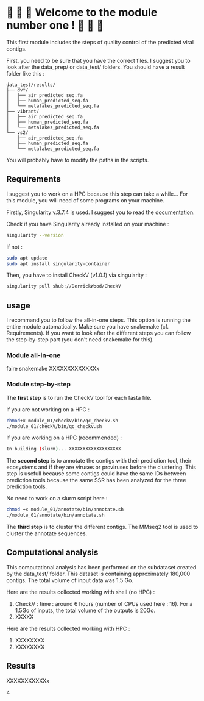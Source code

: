 # 🎈 🎈 🎈 Welcome to the module number one ! 🎈 🎈 🎈 

This first module includes the steps of quality control of the predicted viral contigs. 

First, you need to be sure that you have the correct files. I suggest you to look after the data_prep/ or data_test/ folders.
You should have a result folder like this : 

```
data_test/results/
├── dvf/
│   ├── air_predicted_seq.fa
│   ├── human_predicted_seq.fa
│   └── metalakes_predicted_seq.fa
├── vibrant/
│   ├── air_predicted_seq.fa
│   ├── human_predicted_seq.fa
│   └── metalakes_predicted_seq.fa
└── vs2/
    ├── air_predicted_seq.fa
    ├── human_predicted_seq.fa
    └── metalakes_predicted_seq.fa
```

You will probably have to modify the paths in the scripts.

## Requirements

I suggest you to work on a HPC because this step can take a while...
For this module, you will need of some programs on your machine.

Firstly, Singularity v.3.7.4 is used. I suggest you to read the [documentation](https://docs.sylabs.io/guides/3.0/user-guide/installation.html).

Check if you have Singularity already installed on your machine :
```bash
singularity --version
```
If not :
```bash
sudo apt update
sudo apt install singularity-container
```

Then, you have to install CheckV (v1.0.1) via singularity :
```bash
singularity pull shub://DerrickWood/CheckV
```
## usage

I recommand you to follow the all-in-one steps. This option is running the entire module automatically. Make sure you have snakemake (cf. Requirements).
If you want to look after the different steps you can follow the step-by-step part (you don't need snakemake for this).

### Module all-in-one

faire snakemake XXXXXXXXXXXXXx 

### Module step-by-step

The **first step** is to run the CheckV tool for each fasta file.

If you are not working on a HPC : 
```bash
chmod+x module_01/checkV/bin/qc_checkv.sh
./module_01/checkV/bin/qc_checkv.sh
```

If you are working on a HPC (recommended) :
```bash
In building (slurm)... XXXXXXXXXXXXXXXXXXX
```
The **second step** is to annotate the contigs with their prediction tool, their ecosystems and if they are viruses or proviruses before the clustering. This step is usefull because some contigs could have
the same IDs between prediction tools because the same SSR has been analyzed for the three prediction tools.

No need to work on a slurm script here :
```bash
chmod +x module_01/annotate/bin/annotate.sh
./module_01/annotate/bin/annotate.sh
```
The **third step** is to cluster the different contigs. The MMseq2 tool is used to cluster the annotate sequences.


## Computational analysis 
This computational analysis has been performed on the subdataset created by the data_test/ folder. This dataset is containing approximately 180,000 contigs.
The total volume of input data was 1.5 Go. 

Here are the results collected working with shell (no HPC) : 
1. CheckV : time : around 6 hours (number of CPUs used here : 16). For a 1.5Go of inputs, the total volume of the outputs is 20Go.
2. XXXXX

Here are the results collected working with HPC :
1. XXXXXXXX
2. XXXXXXXX

## Results 

XXXXXXXXXXXx

4
